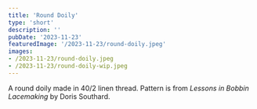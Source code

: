 ```yaml
---
title: 'Round Doily'
type: 'short'
description: ''
pubDate: '2023-11-23'
featuredImage: '/2023-11-23/round-doily.jpeg'
images:
- /2023-11-23/round-doily.jpeg
- /2023-11-23/round-doily-wip.jpeg
---
```

A round doily made in 40/2 linen thread. <!--more-->Pattern is from *Lessons in Bobbin 
Lacemaking* by Doris Southard.